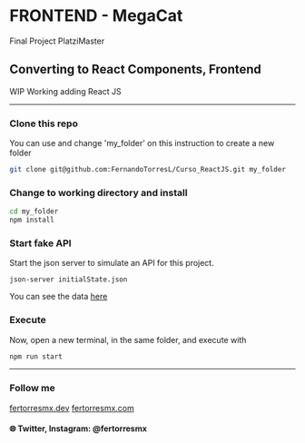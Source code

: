 # FRONTEND - MegaCat

Final Project PlatziMaster

## Converting to React Components, Frontend

WIP
Working adding React JS

---

### Clone this repo

You can use and change 'my_folder' on this instruction to create a new folder

```bash
git clone git@github.com:FernandoTorresL/Curso_ReactJS.git my_folder
```

### Change to working directory and install

```bash
cd my_folder
npm install
```

### Start fake API
Start the json server to simulate an API for this project.
```
json-server initialState.json
```
You can see the data [here](http://localhost:3000/initialState)

### Execute

Now, open a new terminal, in the same folder, and execute with

```bash
npm run start
```

---

### Follow me

[fertorresmx.dev](http://fertorresmx.dev/)
[fertorresmx.com](http://fertorresmx.com/)

#### :globe_with_meridians: Twitter, Instagram: @fertorresmx
